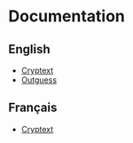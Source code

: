<h1>Documentation</h1>

<h2>English</h2>

- <a href="/cryptext/en/readme.md">Cryptext</a>
- <a href="/outguess/en/readme.md">Outguess</a>

<h2>Français</h2>

- <a href="/cryptext/fr/readme.md">Cryptext</a>
